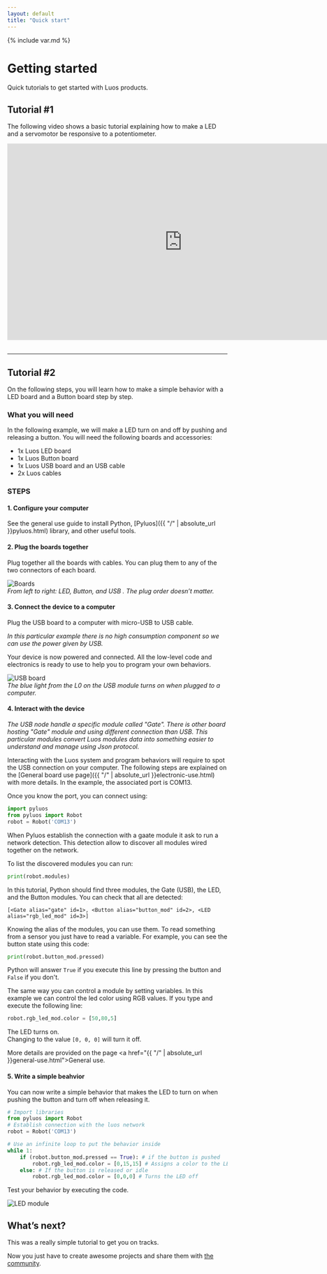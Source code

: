 ```yaml
---
layout: default
title: "Quick start"
---
```

{% include var.md %}

# Getting started

Quick tutorials to get started with Luos products.

## Tutorial \#1
The following video shows a basic tutorial explaining how to make a LED and a servomotor be responsive to a potentiometer.

<iframe width="800" height="450" src="https://www.youtube.com/embed/ula16zdZgDk?feature=oembed" frameborder="0" allow="accelerometer; autoplay; encrypted-media; gyroscope; picture-in-picture" allowfullscreen></iframe><br /><br />

---
## Tutorial \#2

On the following steps, you will learn how to make a simple behavior with a LED board and a Button board step by step.

### What you will need
 In the following example, we will make a LED turn on and off by pushing and releasing a button. You will need the following boards and accessories:

* 1x Luos LED board
* 1x Luos Button board
* 1x Luos USB board and an USB cable
* 2x Luos cables


### STEPS


#### 1. Configure your computer
See the general use guide to install Python, [Pyluos]({{ "/" | absolute_url }}pyluos.html) library, and other useful tools.

#### 2. Plug the boards together
Plug together all the boards with cables. You can plug them to any of the two connectors of each board.

![Boards](/assets/img/quickstart-1.png)<br />*From left to right: LED, Button, and USB . The plug order doesn’t matter.*

#### 3. Connect the device to a computer
Plug the USB board to a computer with micro-USB to USB cable.

*In this particular example there is no high consumption component so we can use the power given by USB.*

Your device is now powered and connected. All the low-level code and electronics is ready to use to help you to program your own behaviors.

![USB board](/assets/img/quickstart-2.png)<br />*The blue light from the L0 on the USB module turns on when plugged to a computer.*

#### 4. Interact with the device
*The USB node handle a specific module called "Gate". There is other board hosting "Gate" module and using different connection than USB. This particular modules convert Luos modules data into something easier to understand and manage using Json protocol.*

Interacting with the Luos system and program behaviors will require to spot the USB connection on your computer. The following steps are explained on the [General board use page]({{ "/" | absolute_url }}electronic-use.html) with more details. In the example, the associated port is COM13.

Once you know the port, you can connect using:

```python
import pyluos
from pyluos import Robot
robot = Robot('COM13')
```
When Pyluos establish the connection with a gaate module it ask to run a network detection. This detection allow to discover all modules wired together on the network.

To list the discovered modules you can run:

```python
print(robot.modules)
```

In this tutorial, Python should find three modules, the Gate (USB), the LED, and the Button modules. You can check that all are detected:

`[<Gate alias="gate" id=1>, <Button alias="button_mod" id=2>, <LED alias="rgb_led_mod" id=3>]`

Knowing the alias of the modules, you can use them.
To read something from a sensor you just have to read a variable.
For example, you can see the button state using this code:

```python
print(robot.button_mod.pressed)
```

Python will answer `True` if you execute this line by pressing the button and `False` if you don't.

The same way you can control a module by setting variables.
In this example we can control the led color using RGB values. If you type and execute the following line:

```python
robot.rgb_led_mod.color = [50,80,5]
```

The LED turns on.<br />
Changing to the value `[0, 0, 0]` will turn it off.

More details are provided on the page <a href="{{ "/" | absolute_url }}general-use.html">General use</a>.

#### 5. Write a simple beahvior
You can now write a simple behavior that makes the LED to turn on when pushing the button and turn off when releasing it.

```python
# Import libraries
from pyluos import Robot
# Establish connection with the luos network
robot = Robot('COM13')

# Use an infinite loop to put the behavior inside
while 1:
    if (robot.button_mod.pressed == True): # if the button is pushed
        robot.rgb_led_mod.color = [0,15,15] # Assigns a color to the LED
    else: # If the button is released or idle
        robot.rgb_led_mod.color = [0,0,0] # Turns the LED off
```

Test your behavior by executing the code.

![LED module](/assets/img/quickstart-3.png)


## What’s next?


This was a really simple tutorial to get you on tracks.

Now you just have to create awesome projects and share them with [the community](https://forum.luos.io).
